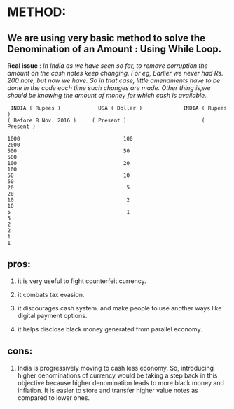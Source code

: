 # METHOD:

## We are using very basic method to solve the Denomination of an Amount : Using While Loop.

**Real issue** : *In India as we have seen so far, to remove corruption the amount on the cash notes keep changing.*
 *For eg, Earlier we never had Rs. 200 note, but now we have.*
 *So in that case, little amendments have to be done in the code each time such changes are made.*
 *Other thing is,we should be knowing the amount of money for which cash is available.*
```
 INDIA ( Rupees )            USA ( Dollar )             INDIA ( Rupees ) 
( Before 8 Nov. 2016 )     ( Present )                        ( Present )
                                                               
1000                                 100                                     2000
500                                  50                                       500
100                                  20                                       100
50                                   10                                        50
20                                    5                                        20
10                                    2                                        10
5                                     1                                         5   
2                                                                               2  
1                                                                               1
```
## pros:
1. it is very useful to fight counterfeit currency.

2. it combats tax evasion.

3. it discourages cash system. and make people to use another ways like digital payment options.

4. it helps disclose black money generated from parallel economy.

## cons:
1. India is progressively moving to cash less economy. So, introducing higher denominations of currency would be taking a step back in this objective because higher denomination leads to more black money and inflation. It is easier to store and transfer higher value notes as compared to lower ones.
